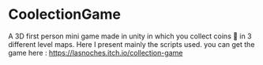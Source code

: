 # CoolectionGame
A 3D first person mini game made in unity in which you collect coins 📀 in 3 different level maps.
Here I present mainly the scripts used.
you can get the game here : https://lasnoches.itch.io/collection-game
